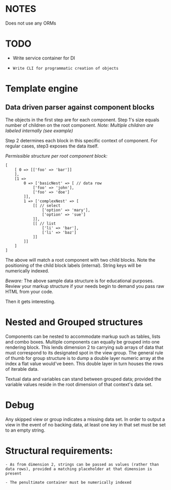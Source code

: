 # NOTES  
Does not use any ORMs


# TODO  
-    Write service container for DI
-     Write CLI for programmatic creation of objects

# Template engine

## Data driven parser against component blocks

The objects in the first step are for each component. Step 1's size equals number of children on the root component.
*Note: Multiple children are labeled internally (see example)*

Step 2 determines each block in this specific context of component. For regular cases, step3 exposes the data itself. 

*Permissible structure per root component block:*

```
[
	[ 0 => [['foo' => 'bar']]
	],
	[1 => 
		0 => ['basicNest' => [ // data row
			['foo' => 'john'],
			['foo' => 'doe']
		]],
		1 => ['complexNest' => [
			[[ // select
				['option' => 'mary'],
				['option' => 'sue']
			]],
			[[ // list
				['li' => 'bar'],
				['li' => 'baz']
			]]
		]]
	]
]
```

The above will match a root component with two child blocks. Note the positioning of the child block labels (internal). String keys will be numerically indexed.

*Beware:* The above sample data structure is for educational purposes. Review your markup structure if your needs begin to demand you pass raw HTML from your code.

Then it gets interesting.


# Nested and Grouped structures
Components can be nested to accommodate markup such as tables, lists and combo boxes. Multiple components can equally be grouped into one rendering block. This lends dimension 2 to carrying sub arrays of data that must correspond to its designated spot in the view group.
The general rule of thumb for group structure is to dump a double layer numeric array at the index a flat value would've been. This double layer in turn houses the rows of iterable data.

Textual data and variables can stand between grouped data; provided the variable values reside in the root dimension of that context's data set.

# Debug
Any skipped view or group indicates a missing data set. In order to output a view in the event of no backing data, at least one key in that set must be set to an empty string.

# Structural requirements:
	- As from dimension 2, strings can be passed as values (rather than data rows), provided a matching placeholder at that dimension is present

	- The penultimate container must be numerically indexed
